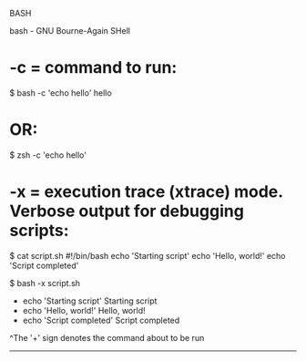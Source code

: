 BASH

bash - GNU Bourne-Again SHell

# -c = command to run:
$ bash -c 'echo hello'
hello

# OR:
$ zsh -c 'echo hello'

# -x = execution trace (xtrace) mode. Verbose output for debugging scripts:
$ cat script.sh
#!/bin/bash
echo 'Starting script'
echo 'Hello, world!'
echo 'Script completed'

$ bash -x script.sh
+ echo 'Starting script'
Starting script
+ echo 'Hello, world!'
Hello, world!
+ echo 'Script completed'
Script completed

^The '+' sign denotes the command about to be run

---